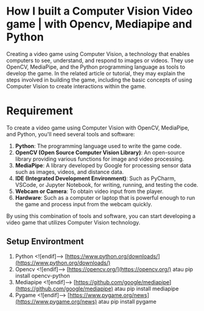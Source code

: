 # How I built a Computer Vision Video game | with Opencv, Mediapipe and Python

Creating a video game using Computer Vision, a technology that enables computers to see, understand, and respond to images or videos. They use OpenCV, MediaPipe, and the Python programming language as tools to develop the game. In the related article or tutorial, they may explain the steps involved in building the game, including the basic concepts of using Computer Vision to create interactions within the game.


# Requirement

To create a video game using Computer Vision with OpenCV, MediaPipe, and Python, you'll need several tools and software:

1. **Python**: The programming language used to write the game code.
2. **OpenCV (Open Source Computer Vision Library)**: An open-source library providing various functions for image and video processing.
3. **MediaPipe**: A library developed by Google for processing sensor data such as images, videos, and distance data.
4. **IDE (Integrated Development Environment)**: Such as PyCharm, VSCode, or Jupyter Notebook, for writing, running, and testing the code.
5. **Webcam or Camera**: To obtain video input from the player.
6. **Hardware**: Such as a computer or laptop that is powerful enough to run the game and process input from the webcam quickly.

By using this combination of tools and software, you can start developing a video game that utilizes Computer Vision technology.

## Setup Environtment

1. Python <![endif]--> [https://www.python.org/downloads/](https://www.python.org/downloads/)
2. Opencv <![endif]--> [https://opencv.org/](https://opencv.org/) atau pip install opencv-python
3. Mediapipe <![endif]--> [https://github.com/google/mediapipe](https://github.com/google/mediapipe) atau pip install mediapipe
4. Pygame <![endif]--> [https://www.pygame.org/news](https://www.pygame.org/news) atau pip install pygame

